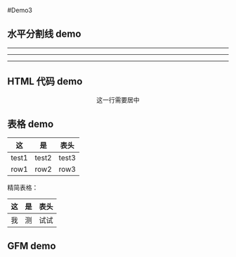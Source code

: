 #Demo3

## 水平分割线 demo

---

***

___


## HTML 代码 demo

<center>这一行需要居中</center>

## 表格 demo

| 这 |是|    表头|
|--|--|-----------------|
|test1|test2|test3|
|row1|row2|row3|

精简表格：

这|是|表头
--|--|--
我|测|试试

## GFM demo

